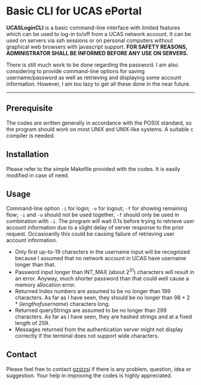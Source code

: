 # Basic CLI for UCAS ePortal

**UCASLoginCLI** is a basic command-line interface with limited features which can be used to log-in to/off from a UCAS network account. It can be used on servers via ssh sessions or on personal computers without graphical web browsers with javascript support. **FOR SAFETY REASONS, ADMINISTRATOR SHALL BE INFORMED BEFORE ANY USE ON SERVERS.**

There is still much work to be done regarding the password. I am also considering to provide command-line options for saving username/password as well as retrieving and displaying some account information. However, I am too lazy to get all these done in the near future. 

-------------------

## Prerequisite

The codes are written generally in accordance with the POSIX standard, so the program should work on most UNIX and UNIX-like systems. A suitable c compiler is needed.

## Installation

Please refer to the simple Makefile provided with the codes. It is easily modified in case of need.

## Usage

Command-line option `-i` for login; `-o` for logout; `-f` for showing remaining flow; `-i` and `-o` should not be used together, `-f` should only be used in combination with `-i`. The program will wait 0.1s before trying to retrieve user account information due to a slight delay of server response to the prior request. Occasioanlly this could be causing failure of retrieving user account information. 

- Only first up-to-19 characters in the username input will be recognized because I assumed that no network account in UCAS have username longer than that.
- Password input longer than INT_MAX (about $2^{31}$) characters will result in an error. Anyway, much shorter password than that could well cause a memory allocation error.
- Returned Index numbers are assumed to be no longer than 199 characters. As far as I have seen, they should be no longer than $98+2*(length of username)$ characters long.
- Returned queryStrings are assumed to be no longer than 299 characters. As far as I have seen, they are hashed strings and at a fixed length of 259.
- Messages returned from the authentication server might not display correctly if the terminal does not support wide characters.

## Contact

Please feel free to contact [gzstzsj](mailto:gzstzsj@gmail.com) if there is any problem, question, idea or suggestion. Your help in improving the codes is highly appreciated.
